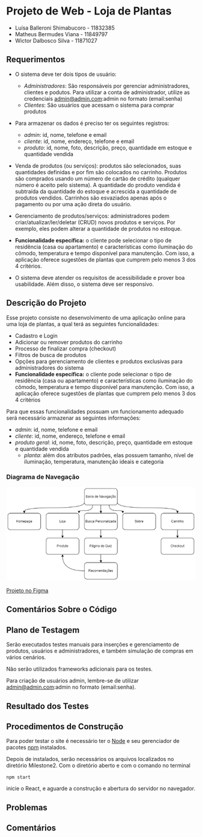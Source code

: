 # Projeto de Web - Loja de Plantas

- Luísa Balleroni Shimabucoro - 11832385
- Matheus Bermudes Viana - 11849797
- Wictor Dalbosco Silva - 11871027

## Requerimentos
- O sistema deve ter dois tipos de usuário:
  - *Administradores*: São responsáveis por gerenciar administradores, clientes e podutos. Para utilizar a conta de administrador, utilize as credenciais admin@admin.com:admin no formato (email:senha)
  - *Clientes*: São usuários que acessam o sistema para comprar produtos

- Para armazenar os dados é preciso ter os seguintes registros:
  - *admin*: id, nome, telefone e email
  - *cliente*: id, nome, endereço, telefone e email
  - *produto*: id, nome, foto, descrição, preço, quantidade em estoque e quantidade vendida

- Venda de produtos (ou serviços): produtos são selecionados, suas quantidades definidas e por fim são colocados no carrinho. Produtos são comprados usando um número de cartão de crédito (qualquer número é aceito pelo sistema). A quantidade do produto vendida é subtraída da quantidade do estoque e acrescida a quantidade de produtos vendidos. Carrinhos são esvaziados apenas após o pagamento ou por uma ação direta do usuário.

- Gerenciamento de produtos/serviços: administradores podem criar/atualizar/ler/deletar (CRUD) novos produtos e serviços. Por exemplo, eles podem alterar a quantidade de produtos no estoque.

- **Funcionalidade específica:** o cliente pode selecionar o tipo de residência (casa ou apartamento) e características como iluminação do cômodo, temperatura e tempo disponível para manutenção. Com isso, a aplicação oferece sugestões de plantas que cumprem pelo menos 3 dos 4 critérios.

- O sistema deve atender os requisitos de acessibilidade e prover boa usabilidade. Além disso, o sistema deve ser responsivo.


## Descrição do Projeto
Esse projeto consiste no desenvolvimento de uma aplicação online para uma loja de plantas, a qual terá as seguintes funcionalidades:
- Cadastro e Login
- Adicionar ou remover produtos do carrinho
- Processo de finalizar compra (checkout)
- Filtros de busca de produtos
- Opções para gerenciamento de clientes e produtos exclusivas para administradores do sistema
- **Funcionalidade específica:** o cliente pode selecionar o tipo de residência (casa ou apartamento) e características como iluminação do cômodo, temperatura e tempo disponível para manutenção. Com isso, a aplicação oferece sugestões de plantas que cumprem pelo menos 3 dos 4 critérios

Para que essas funcionalidades possuam um funcionamento adequado será necessário armazenar as seguintes informações:
  - *admin*: id, nome, telefone e email
  - *cliente*: id, nome, endereço, telefone e email
  - *produto geral*: id, nome, foto, descrição, preço, quantidade em estoque e quantidade vendida
    - *planta*: além dos atributos padrões, elas possuem tamanho, nível de iluminação, temperatura, manutenção ideais e categoria

### Diagrama de Navegação
<img src="Mockups/nav_diagram.png" alt="navigation diagram" width="700"/>

<a href="https://www.figma.com/file/3dgTdFB6VzP9HX0n41i1g5/Plant-Shop-Website-(Practice-%23001)-(Community)-(Copy)?node-id=0%3A1">Projeto no Figma</a>
## Comentários Sobre o Código
## Plano de Testagem

Serão executados testes manuais para inserções e gerenciamento de produtos, usuários e administradores, e também simulação de compras em vários cenários.

Não serão utilizados frameworks adicionais para os testes.

Para criação de usuários admin, lembre-se de utilizar admin@admin.com:admin no formato (email:senha).
## Resultado dos Testes
## Procedimentos de Construção

Para poder testar o site é necessário ter o [Node](https://nodejs.org/en/download/) e seu gerenciador de pacotes [npm](https://nodejs.org/en/download/) instalados.

Depois de instalados, serão necessários os arquivos localizados no diretório Milestone2. Com o diretório aberto e com o comando no terminal 

```
npm start 
```

inicie o React, e aguarde a construção e abertura do servidor no navegador.

## Problemas
## Comentários

